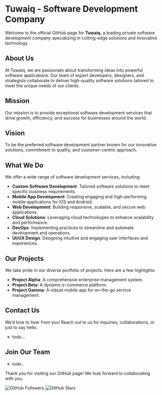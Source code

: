 # Tuwaiq - Software Development Company

Welcome to the official GitHub page for **Tuwaiq**, a leading private software development company specializing in cutting-edge solutions and innovative technology.

## About Us

At Tuwaiq, we are passionate about transforming ideas into powerful software applications. Our team of expert developers, designers, and strategists collaborate to deliver high-quality software solutions tailored to meet the unique needs of our clients.

## Mission

Our mission is to provide exceptional software development services that drive growth, efficiency, and success for businesses around the world.

## Vision

To be the preferred software development partner known for our innovative solutions, commitment to quality, and customer-centric approach.

## What We Do

We offer a wide range of software development services, including:

- **Custom Software Development**: Tailored software solutions to meet specific business requirements.
- **Mobile App Development**: Creating engaging and high-performing mobile applications for iOS and Android.
- **Web Development**: Building responsive, scalable, and secure web applications.
- **Cloud Solutions**: Leveraging cloud technologies to enhance scalability and performance.
- **DevOps**: Implementing practices to streamline and automate development and operations.
- **UI/UX Design**: Designing intuitive and engaging user interfaces and experiences.

## Our Projects

We take pride in our diverse portfolio of projects. Here are a few highlights:

- **Project Alpha**: A comprehensive enterprise management system.
- **Project Beta**: A dynamic e-commerce platform.
- **Project Gamma**: A robust mobile app for on-the-go service management.

## Contact Us

We’d love to hear from you! Reach out to us for inquiries, collaborations, or just to say hello.

- todo...

## Join Our Team

- todo..

Thank you for visiting our GitHub page! We look forward to collaborating with you.

![GitHub Followers](https://img.shields.io/github/followers/tuwaiq?style=social) ![GitHub Stars](https://img.shields.io/github/stars/tuwaiq?style=social)
